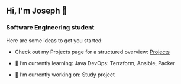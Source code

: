 ## Hi, I'm Joseph 👋
### Software Engineering student

Here are some ideas to get you started:

- Check out my Projects page for a structured overview:
  [Projects](https://github.com/JosephEnd?tab=projects)

- 🌱 I’m currently learning:
  Java
  DevOps: Terraform, Ansible, Packer
  
- 🔭 I’m currently working on:
  Study project


<!--
- 👯 I’m looking to collaborate on ...
- 🤔 I’m looking for help with ...
- 💬 Ask me about ...
- 📫 How to reach me: ...
- 😄 Pronouns: ...
- ⚡ Fun fact: ...
-->

